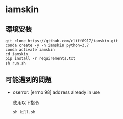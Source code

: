 # iamskin

## 環境安裝
```
git clone https://github.com/cliff0917/iamskin.git
conda create -y -n iamskin python=3.7
conda activate iamskin
cd iamskin
pip install -r requirements.txt
sh run.sh
```

## 可能遇到的問題
* oserror: [errno 98] address already in use

  使用以下指令
  ```
  sh kill.sh
  ```
